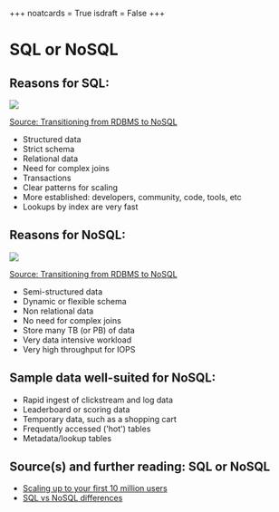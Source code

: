 +++
noatcards = True
isdraft = False
+++

# SQL or NoSQL

## Reasons for SQL:

![](https://camo.githubusercontent.com/a6e2e844765c9d5382d9c9b64ef7693977981646/687474703a2f2f692e696d6775722e636f6d2f775847714735662e706e67) 

[Source: Transitioning from RDBMS to NoSQL](https://www.infoq.com/articles/Transition-RDBMS-NoSQL/)


- Structured data
- Strict schema
- Relational data
- Need for complex joins
- Transactions
- Clear patterns for scaling
- More established: developers, community, code, tools, etc
- Lookups by index are very fast

## Reasons for NoSQL:

![](https://camo.githubusercontent.com/a6e2e844765c9d5382d9c9b64ef7693977981646/687474703a2f2f692e696d6775722e636f6d2f775847714735662e706e67) 

[Source: Transitioning from RDBMS to NoSQL](https://www.infoq.com/articles/Transition-RDBMS-NoSQL/)


- Semi-structured data
- Dynamic or flexible schema
- Non relational data
- No need for complex joins
- Store many TB (or PB) of data
- Very data intensive workload
- Very high throughput for IOPS

## Sample data well-suited for NoSQL:


- Rapid ingest of clickstream and log data
- Leaderboard or scoring data
- Temporary data, such as a shopping cart
- Frequently accessed ('hot') tables
- Metadata/lookup tables

## Source(s) and further reading: SQL or NoSQL

- [Scaling up to your first 10 million users](https://www.youtube.com/watch?v=vg5onp8TU6Q) 
- [SQL vs NoSQL differences](https://www.sitepoint.com/sql-vs-nosql-differences/) 